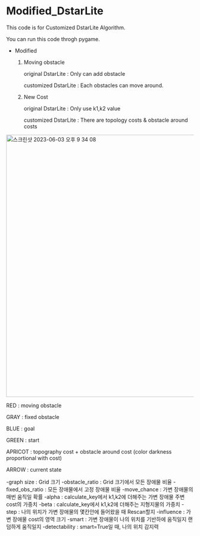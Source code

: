 # Modified_DstarLite
This code is for Customized DstarLite Algorithm.

You can run this code throgh pygame.

- Modified
  1. Moving obstacle

      original DstarLite : Only can add obstacle

      customized DstarLite : Each obstacles can move around.


  2. New Cost

      original DstarLite : Only use k1,k2 value

      customized DstarLite : There are topology costs & obstacle around costs
 
     
<img width="703" alt="스크린샷 2023-06-03 오후 9 34 08" src="https://github.com/newoong/Modified_DstarLite/assets/94604584/71d9fbfa-83fb-439b-9e2e-ecc5f19312c6">

RED : moving obstacle

GRAY : fixed obstacle

BLUE : goal

GREEN : start

APRICOT : topography cost + obstacle around cost (color darkness proportional with cost)

ARROW : current state


<parameters>
  
-graph size : Grid 크기
-obstacle_ratio : Grid 크기에서 모든 장애물 비율
-fixed_obs_ratio : 모든 장애물에서 고정 장애물 비율
-move_chance : 가변 장애물의 매번 움직일 확률
-alpha : calculate_key에서 k1,k2에 더해주는 가변 장애물 주변 cost의 가중치
-beta : calculate_key에서 k1,k2에 더해주는 지형지물의 가중치
-step : 나의 위치가 가변 장애물의 몇칸안에 들어왔을 때 Rescan할지
-influence : 가변 장애물 cost의 영역 크기
-smart : 가변 장애물이 나의 위치를 기반하에 움직일지 랜덤하게 움직일지
-detectability : smart=True일 때, 나의 위치 감지력
